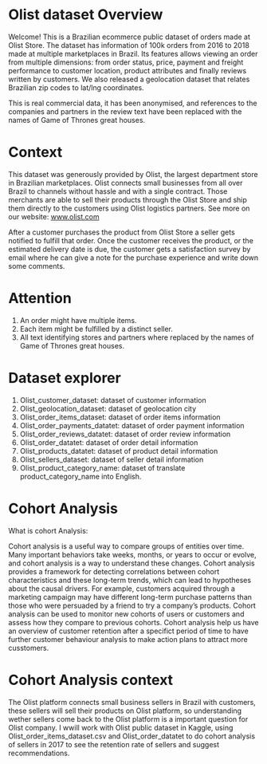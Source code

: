 # Olist dataset Overview
Welcome! This is a Brazilian ecommerce public dataset of orders made at Olist Store. The dataset has information of 100k orders from 2016 to 2018 made at multiple marketplaces in Brazil. Its features allows viewing an order from multiple dimensions: from order status, price, payment and freight performance to customer location, product attributes and finally reviews written by customers. We also released a geolocation dataset that relates Brazilian zip codes to lat/lng coordinates.

This is real commercial data, it has been anonymised, and references to the companies and partners in the review text have been replaced with the names of Game of Thrones great houses.

# Context
This dataset was generously provided by Olist, the largest department store in Brazilian marketplaces. Olist connects small businesses from all over Brazil to channels without hassle and with a single contract. Those merchants are able to sell their products through the Olist Store and ship them directly to the customers using Olist logistics partners. See more on our website: www.olist.com

After a customer purchases the product from Olist Store a seller gets notified to fulfill that order. Once the customer receives the product, or the estimated delivery date is due, the customer gets a satisfaction survey by email where he can give a note for the purchase experience and write down some comments.


# Attention
1. An order might have multiple items.
2. Each item might be fulfilled by a distinct seller.
3. All text identifying stores and partners where replaced by the names of Game of Thrones great houses.

# Dataset explorer
1. Olist_customer_dataset: dataset of customer information
2. Olist_geolocation_dataset: dataset of geolocation city
3. Olist_order_items_dataset: dataset of order items information
4. Olist_order_payments_datatet: dataset of order payment information
5. Olist_order_reviews_datatet: dataset of order review information
6. Olist_order_datatet: dataset of order detail information
7. Olist_products_datatet: dataset of product detail information
8. Olist_sellers_dataset: dataset of seller detail information
9. Olist_product_category_name: dataset of translate product_category_name into English.

# Cohort Analysis

What is cohort Analysis:

Cohort analysis is a useful way to compare groups of entities over time. Many important behaviors take weeks, months, or years to occur or evolve, and cohort analysis is a way to understand these changes. Cohort analysis provides a framework for detecting correlations between cohort characteristics and these long-term trends, which can lead to hypotheses about the causal drivers. For example, customers acquired through a marketing campaign may have different long-term purchase patterns than those who were persuaded by a friend to try a company’s products. Cohort analysis can be used to monitor new cohorts of users or customers and assess how they compare to previous cohorts.
Cohort analysis help us have an overview of customer retention after a specifict period of time to have further customer behaviour analysis to make action plans to attract more cusstomers.

# Cohort Analysis context
The Olist platform connects small business sellers in Brazil with customers, these sellers will sell their products on Olist platform, so understanding wether sellers come back to the Olist platform is a important question for Olist company.
I wwill work with Olist public dataset in Kaggle, using Olist_order_items_dataset.csv and Olist_order_datatet to do cohort analysis of sellers in 2017 to see the retention rate of sellers and suggest recommendations.



